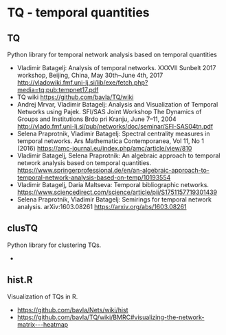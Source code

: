 # TQ - temporal quantities

## TQ

Python library for temporal network analysis based on temporal quantities

  * Vladimir Batagelj: Analysis of temporal networks. XXXVII Sunbelt 2017 workshop, Beijing, China, May 30th–June 4th, 2017 http://vladowiki.fmf.uni-lj.si/lib/exe/fetch.php?media=tq:pub:tempnet17.pdf
  * TQ wiki https://github.com/bavla/TQ/wiki
  * Andrej Mrvar, Vladimir Batagelj: Analysis and Visualization of Temporal Networks using Pajek. SFI/SAS Joint Workshop The Dynamics of Groups and Institutions Brdo pri Kranju, June 7–11, 2004 http://vlado.fmf.uni-lj.si/pub/networks/doc/seminar/SFI-SAS04tn.pdf
  * Selena Praprotnik, Vladimir Batagelj: Spectral centrality measures in temporal networks. Ars Mathematica Contemporanea, Vol 11, No 1 (2016)  https://amc-journal.eu/index.php/amc/article/view/810
  * Vladimir Batagelj, Selena Praprotnik: An algebraic approach to temporal network analysis based on temporal quantities.
https://www.springerprofessional.de/en/an-algebraic-approach-to-temporal-network-analysis-based-on-temp/10193554
  * Vladimir Batagelj, Daria Maltseva: Temporal bibliographic networks. https://www.sciencedirect.com/science/article/pii/S1751157719301439
  * Selena Praprotnik, Vladimir Batagelj: Semirings for temporal network analysis. arXiv:1603.08261 https://arxiv.org/abs/1603.08261


 
## clusTQ

Python library for clustering TQs.

  * 

## hist.R

Visualization of TQs in R.

* https://github.com/bavla/Nets/wiki/hist
* https://github.com/bavla/TQ/wiki/BMRC#visualizing-the-network-matrix---heatmap
